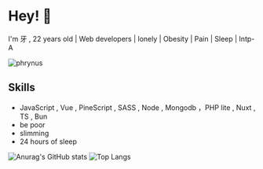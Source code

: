 # Hey! 👋

I'm 牙 , 22 years old | Web developers | lonely | Obesity | Pain | Sleep | Intp-A

![phrynus](https://count.getloli.com/@phrynus?name=phrynus&theme=rule34&padding=4&offset=0&align=center&scale=1&pixelated=1&darkmode=auto)

## Skills

-  JavaScript , Vue , PineScript , SASS , Node , Mongodb ，PHP lite , Nuxt , TS , Bun
-  be poor
-  slimming
-  24 hours of sleep

![Anurag's GitHub stats](https://github-readme-stats.vercel.app/api?username=phrynus&show_icons=true&hide=issues,contribs&hide_border=true&show_owner=false)
![Top Langs](https://github-readme-stats.vercel.app/api/top-langs/?username=phrynus&layout=compact&hide=HTML&hide_border=true)
